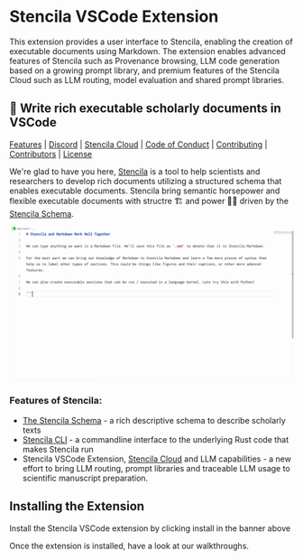 # Stencila VSCode Extension

This extension provides a user interface to Stencila, enabling the creation of executable documents using Markdown. The extension enables advanced features of Stencila such as Provenance browsing, LLM code generation based on a growing prompt library, and premium features of the Stencila Cloud such as LLM routing, model evaluation and shared prompt libraries. 

## 👋 Write rich executable scholarly documents in VSCode

[Features](#Features-of-Stencila) | [Discord](https://discord.gg/GADr6Jv) | [Stencila Cloud](https://stencila.cloud) | [Code of Conduct](https://github.com/stencila/stencila/blob/main/CODE_OF_CONDUCT.md) | [Contributing](https://github.com/stencila/stencila/blob/main/vscode/CONTRIBUTING.md) | [Contributors](https://github.com/stencila/stencila#-contributors) | [License](https://github.com/stencila/stencila/blob/main/vscode/LICENSE)

We're glad to have you here, [Stencila](https://stencila.io) is a tool to help scientists and researchers to develop rich documents utilizing a structured schema that enables executable documents. Stencila bring semantic horsepower and flexible executable documents with structre 🏗️ and power 💪🏼 driven by the [Stencila Schema](https://github.com/stencila/stencila/tree/main/schema).

![](images/demo.gif)

### Features of Stencila: 

- [The Stencila Schema](https://github.com/stencila/stencila/tree/main/schema) - a rich descriptive schema to describe scholarly texts
- [Stencila CLI](https://github.com/stencila/stencila/releases/) - a commandline interface to the underlying Rust code that makes Stencila run
- Stencila VSCode Extension, [Stencila Cloud](https://stencila.cloud) and LLM capabilities - a new effort to bring LLM routing, prompt libraries and traceable LLM usage to scientific manuscript preparation. 

## Installing the Extension 

Install the Stencila VSCode extension by clicking install in the banner above

Once the extension is installed, have a look at our walkthroughs. 